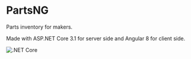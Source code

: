 # PartsNG
Parts inventory for makers.

Made with ASP.NET Core 3.1 for server side and Angular 8 for client side.

![.NET Core](https://github.com/midub/PartsNG/workflows/.NET%20Core/badge.svg)
